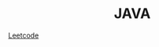 <h1 align="center">JAVA</h1>  

<a href="https://github.com/aman-singanamala/JAVA/tree/master/src/com/company/leetcode">Leetcode</a>





